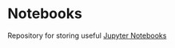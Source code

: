 # Notebooks

Repository for storing useful [Jupyter Notebooks](https://jupyter-notebook.readthedocs.io/en/stable/)

